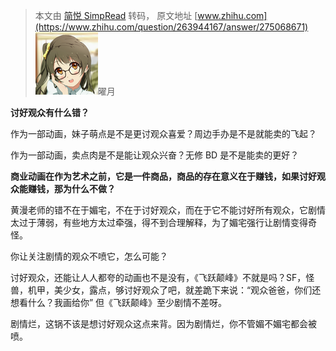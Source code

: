 > 本文由 [简悦 SimpRead](http://ksria.com/simpread/) 转码， 原文地址 [www.zhihu.com](https://www.zhihu.com/question/263944167/answer/275068671) ![94be2cb61ef795a9cc8062839a4d12cd_MD5](../assets/94be2cb61ef795a9cc8062839a4d12cd_MD5.png)曜月​

**讨好观众有什么错？**

作为一部动画，妹子萌点是不是更讨观众喜爱？周边手办是不是就能卖的飞起？

作为一部动画，卖点肉是不是能让观众兴奋？无修 BD 是不是能卖的更好？

**商业动画在作为艺术之前，它是一件商品，商品的存在意义在于赚钱，如果讨好观众能赚钱，那为什么不做？**

黄漫老师的错不在于媚宅，不在于讨好观众，而在于它不能讨好所有观众，它剧情太过于薄弱，有些地方太过牵强，得不到合理解释，为了媚宅强行让剧情变得奇怪。

你让关注剧情的观众不喷它，怎么可能？

讨好观众，还能让人人都夸的动画也不是没有，《飞跃颠峰》不就是吗？SF，怪兽，机甲，美少女，露点，够讨好观众了吧，就差跪下来说：“观众爸爸，你们还想看什么？我画给你” 但《飞跃颠峰》至少剧情不差呀。

剧情烂，这锅不该是想讨好观众这点来背。因为剧情烂，你不管媚不媚宅都会被喷。